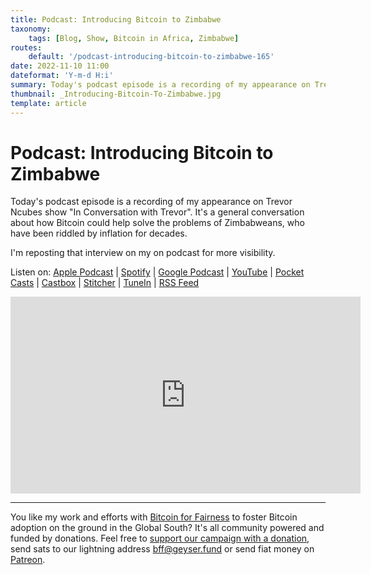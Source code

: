 ```yaml
---
title: Podcast: Introducing Bitcoin to Zimbabwe
taxonomy:
    tags: [Blog, Show, Bitcoin in Africa, Zimbabwe]
routes:
    default: '/podcast-introducing-bitcoin-to-zimbabwe-165'
date: 2022-11-10 11:00
dateformat: 'Y-m-d H:i'
summary: Today's podcast episode is a recording of my appearance on Trevor Ncubes show "In Conversation with Trevor". It's a general conversation about how Bitcoin could help solve the problems of Zimbabweans, who have been riddled by inflation for decades.
thumbnail: _Introducing-Bitcoin-To-Zimbabwe.jpg
template: article
---
```


# Podcast: Introducing Bitcoin to Zimbabwe
Today's podcast episode is a recording of my appearance on Trevor Ncubes show "In Conversation with Trevor". It's a general conversation about how Bitcoin could help solve the problems of Zimbabweans, who have been riddled by inflation for decades.

I'm reposting that interview on my on podcast for more visibility. 

Listen on: [Apple Podcast](https://podcasts.apple.com/at/podcast/bitcoin-co/id1432576313) | [Spotify](https://open.spotify.com/show/0EJu3cMWF0AMxeO8NMH71z) | [Google Podcast](https://podcasts.google.com/?feed=aHR0cHM6Ly9iaXRjb2ludW5kY28uY29tL2VuL2ZlZWQvbXAzLw) | [YouTube](https://www.youtube.com/playlist?list=PL2zepPkogWotoUrb4T2XjLHa3SGHT5IX-) | [Pocket Casts](https://pca.st/YYPf) | [Castbox](https://castbox.fm/channel/id1484185) | [Stitcher](https://www.stitcher.com/podcast/anita-posch/bitcoin-co) | [TuneIn](https://tunein.com/podcasts/Business--Economics-Podcasts/Bitcoin--Co-p1189680/) | [RSS Feed](https://bitcoinundco.com/en/feed/mp3/)

<iframe width="560" height="315" src="https://www.youtube.com/embed/-Dd1x5s5MIY" title="YouTube video player" frameborder="0" allow="accelerometer; autoplay; clipboard-write; encrypted-media; gyroscope; picture-in-picture" allowfullscreen></iframe>


---
You like my work and efforts with [Bitcoin for Fairness](https://bffbtc.org) to foster Bitcoin adoption on the ground in the Global South? It's all community powered and funded by donations. Feel free to [support our campaign with a donation](https://anita.link/geyser), send sats to our lightning address bff@geyser.fund or send fiat money on [Patreon](https://patreon.com/anitaposch).

